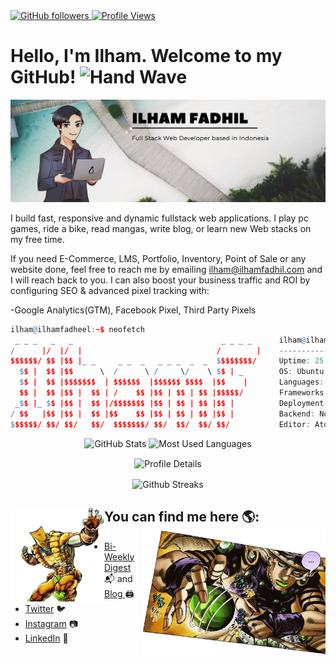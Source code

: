  <a href="https://github.com/ilhamfadheel" target="_blank">
    <img alt="GitHub followers" src="https://img.shields.io/github/followers/ilhamfadheel?label=Github%20Followers&style=flat-square&color=blueviolet"/>
  </a>
  <a href="https://github.com/ilhamfadheel" target="_blank">
    <img alt="Profile Views" src="https://komarev.com/ghpvc/?username=ilhamfadheel&label=Profile%20Views&color=0e75b6&style=flat-square&color=blueviolet" />
  </a> 


# Hello, I'm Ilham. Welcome to my GitHub! <img alt="Hand Wave" src="https://media.giphy.com/media/hvRJCLFzcasrR4ia7z/giphy.gif" width="25px">

<img src="Ilham Fadhil.png" alt="Ilham Fadhil Banner">

I build fast, responsive and dynamic fullstack web applications. I play pc games, ride a bike, read mangas, write blog, or learn new Web stacks on my free time. 

If you need E-Commerce, LMS, Portfolio, Inventory, Point of Sale or any website done, feel free to reach me by emailing ilham@ilhamfadhil.com and I will reach back to you. 
I can also boost your business traffic and ROI by configuring SEO & advanced pixel tracking with: 

-Google Analytics(GTM), Facebook Pixel, Third Party Pixels


```r
ilham@ilhamfadheel:~$ neofetch
 _ _ _   _   _                                 _ _ _ _      ilham@ilhamfadheel
/      |/  |/  |                              /        |    -------------------
$$$$$$/ $$ |$$ |_ _     _ _  _   _ _ _  _  _  $$$$$$$$/     Uptime: 25 Years
  $$ |  $$ |$$      \  /      \ /     \/    \ $$ | _        OS: Ubuntu 20.04.3 LTS on Windows 10 x86_64 
  $$ |  $$ |$$$$$$$  | $$$$$$  |$$$$$$ $$$$  |$$    |       Languages: JS, Python, Java, C++
  $$ |  $$ |$$ |  $$ | /    $$ |$$ | $$ | $$ |$$$$$/        Frameworks: React, Gatsby, Next, WordPress
 _$$ |_ $$ |$$ |  $$ |/$$$$$$$ |$$ | $$ | $$ |$$ |          Deployment: AWS, Netlify, Vercel, Heroku
/ $$   |$$ |$$ |  $$ |$$    $$ |$$ | $$ | $$ |$$ |          Backend: Node, PHP, Mongo, Apache, Spring Boot REST
$$$$$$/ $$/ $$/   $$/  $$$$$$$/ $$/  $$/  $$/ $$/           Editor: Atom/VSCode
```

<p float="center" align="center">
  <img alt="GitHub Stats" height="145" src="https://github-readme-stats.vercel.app/api?username=ilhamfadheel&show_icons=true&theme=dark&count_private=true&hide=contribs,issue&hide_border=true" />
  <img alt="Most Used Languages" height="145" src="https://github-readme-stats.vercel.app/api/top-langs/?username=ilhamfadheel&layout=compact&theme=dark" />
</p>

<p align="center"><img align="center" height="150" src="https://github-profile-summary-cards.vercel.app/api/cards/profile-details?username=ilhamfadheel&theme=github_dark" alt="Profile Details" /></p>

<p align="center"><img align="center" height="150" src="https://github-readme-streak-stats.herokuapp.com/?user=ilhamfadheel&theme=black-ice&hide_border=true" alt="Github Streaks" /></p>

## You can find me here 🌎: <img alt="The World" align="left" width="150" height="150" src="dio-stand.png"> <img align="right" height="200" src="gyro-zeppeli.gif" alt="Gyro Zeppeli"> 
- <a href="https://digest.ilhamfadhil.com/">Bi-Weekly Digest</a> 📬 and <a href="https://ilhamfadhil.com/blog"> Blog </a>🖨
- <a href="https://www.twitter.com/ilhamfadheel">Twitter</a> 🐦
- <a href="https://www.instagram.com/ilhamfadheel">Instagram</a> 📷
- <a href="https://www.linkedin.com/in/ilhamfadheel/">LinkedIn</a> 💼
